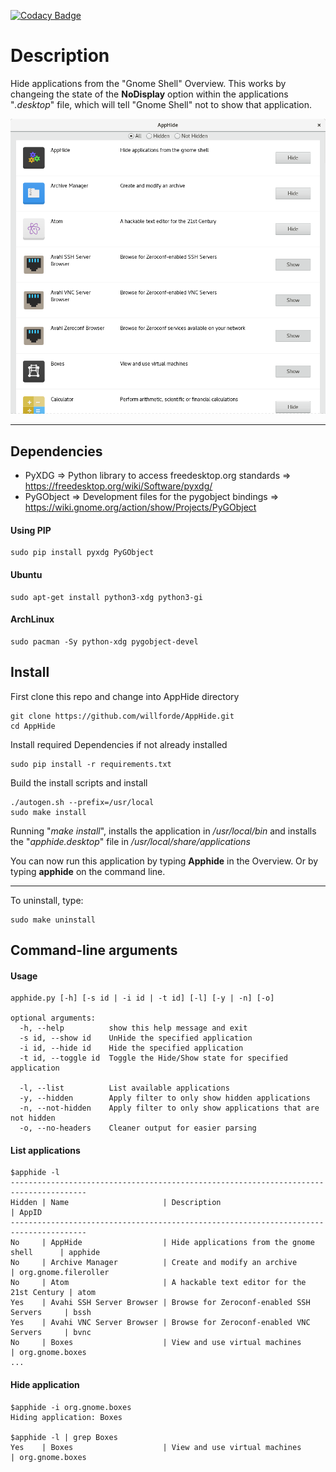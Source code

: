 [![Codacy Badge](https://api.codacy.com/project/badge/Grade/cafa154108e84a64beb02a7c610169a1)](https://www.codacy.com/app/willforde/AppHide?utm_source=github.com&amp;utm_medium=referral&amp;utm_content=willforde/AppHide&amp;utm_campaign=Badge_Grade)

# Description
Hide applications from the "Gnome Shell" Overview. This works by changeing the
state of the **NoDisplay** option within the applications "*.desktop*" file,
which will tell "Gnome Shell" not to show that application.

![Alt text](https://raw.githubusercontent.com/willforde/AppHide/master/screenshot.png "Screenshot")

-------------

## Dependencies
* PyXDG       => Python library to access freedesktop.org standards     => https://freedesktop.org/wiki/Software/pyxdg/
* PyGObject   => Development files for the pygobject bindings           => https://wiki.gnome.org/action/show/Projects/PyGObject

#### Using PIP
```
sudo pip install pyxdg PyGObject
```

#### Ubuntu
```
sudo apt-get install python3-xdg python3-gi
```

#### ArchLinux
```
sudo pacman -Sy python-xdg pygobject-devel
```

## Install
First clone this repo and change into AppHide directory
```
git clone https://github.com/willforde/AppHide.git
cd AppHide
```
Install required Dependencies if not already installed
```
sudo pip install -r requirements.txt
```
Build the install scripts and install
```
./autogen.sh --prefix=/usr/local
sudo make install
```
Running "*make install*", installs the application in */usr/local/bin*
and installs the "*apphide.desktop*" file in */usr/local/share/applications*

You can now run this application by typing **Apphide** in the Overview.
Or by typing **apphide** on the command line.

----------------
To uninstall, type:
```
sudo make uninstall
```

## Command-line arguments
#### Usage
```
apphide.py [-h] [-s id | -i id | -t id] [-l] [-y | -n] [-o]

optional arguments:
  -h, --help          show this help message and exit
  -s id, --show id    UnHide the specified application
  -i id, --hide id    Hide the specified application
  -t id, --toggle id  Toggle the Hide/Show state for specified application

  -l, --list          List available applications
  -y, --hidden        Apply filter to only show hidden applications
  -n, --not-hidden    Apply filter to only show applications that are not hidden
  -o, --no-headers    Cleaner output for easier parsing
```

#### List applications
```
$apphide -l
---------------------------------------------------------------------------------------
Hidden | Name                     | Description                                 | AppID
---------------------------------------------------------------------------------------
No     | AppHide                  | Hide applications from the gnome shell      | apphide
No     | Archive Manager          | Create and modify an archive                | org.gnome.fileroller
No     | Atom                     | A hackable text editor for the 21st Century | atom
Yes    | Avahi SSH Server Browser | Browse for Zeroconf-enabled SSH Servers     | bssh
Yes    | Avahi VNC Server Browser | Browse for Zeroconf-enabled VNC Servers     | bvnc
No     | Boxes                    | View and use virtual machines               | org.gnome.boxes
...
```

#### Hide application
```
$apphide -i org.gnome.boxes
Hiding application: Boxes

$apphide -l | grep Boxes
Yes    | Boxes                    | View and use virtual machines                | org.gnome.boxes
```